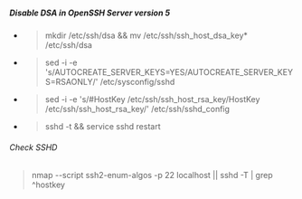 ##### Disable DSA in OpenSSH Server version 5
- > mkdir /etc/ssh/dsa && mv /etc/ssh/ssh_host_dsa_key* /etc/ssh/dsa
- > sed -i -e 's/AUTOCREATE_SERVER_KEYS=YES/AUTOCREATE_SERVER_KEYS=RSAONLY/' /etc/sysconfig/sshd
- > sed -i -e 's/#HostKey \/etc\/ssh\/ssh_host_rsa_key/HostKey \/etc\/ssh\/ssh_host_rsa_key/' /etc/ssh/sshd_config
- > sshd -t && service sshd restart
###### Check SSHD
> nmap --script ssh2-enum-algos -p 22 localhost || sshd -T | grep ^hostkey
